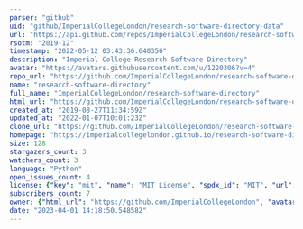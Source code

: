 ```yaml
---
parser: "github"
uid: "github/ImperialCollegeLondon/research-software-directory-data"
url: "https://api.github.com/repos/ImperialCollegeLondon/research-software-directory"
rsotm: "2019-12"
timestamp: "2022-05-12 03:43:36.640356"
description: "Imperial College Research Software Directory"
avatar: "https://avatars.githubusercontent.com/u/1220306?v=4"
repo_url: "https://github.com/ImperialCollegeLondon/research-software-directory"
name: "research-software-directory"
full_name: "ImperialCollegeLondon/research-software-directory"
html_url: "https://github.com/ImperialCollegeLondon/research-software-directory"
created_at: "2019-08-27T11:34:59Z"
updated_at: "2022-01-07T10:01:23Z"
clone_url: "https://github.com/ImperialCollegeLondon/research-software-directory.git"
homepage: "https://imperialcollegelondon.github.io/research-software-directory/"
size: 128
stargazers_count: 3
watchers_count: 3
language: "Python"
open_issues_count: 4
license: {"key": "mit", "name": "MIT License", "spdx_id": "MIT", "url": "https://api.github.com/licenses/mit", "node_id": "MDc6TGljZW5zZTEz"}
subscribers_count: 7
owner: {"html_url": "https://github.com/ImperialCollegeLondon", "avatar_url": "https://avatars.githubusercontent.com/u/1220306?v=4", "login": "ImperialCollegeLondon", "type": "Organization"}
date: "2023-04-01 14:18:50.548582"
---
```

